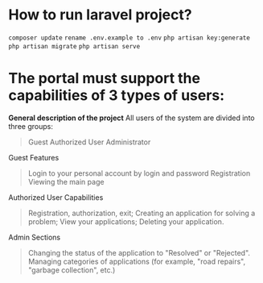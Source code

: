 # **How to run laravel project?**
```composer update```
```rename .env.example to .env```
```php artisan key:generate```
```php artisan migrate```
```php artisan serve```

# **The portal must support the capabilities of 3 types of users:**
**General description of the project**
All users of the system are divided into three groups:
> Guest
> Authorized User
> Administrator

Guest Features

> Login to your personal account by login and password
> Registration
> Viewing the main page

Authorized User Capabilities

> Registration, authorization, exit;
> Creating an application for solving a problem;
> View your applications;
> Deleting your application.

Admin Sections

> Changing the status of the application to "Resolved" or "Rejected".
> Managing categories of applications (for example, "road repairs", "garbage collection", etc.)
